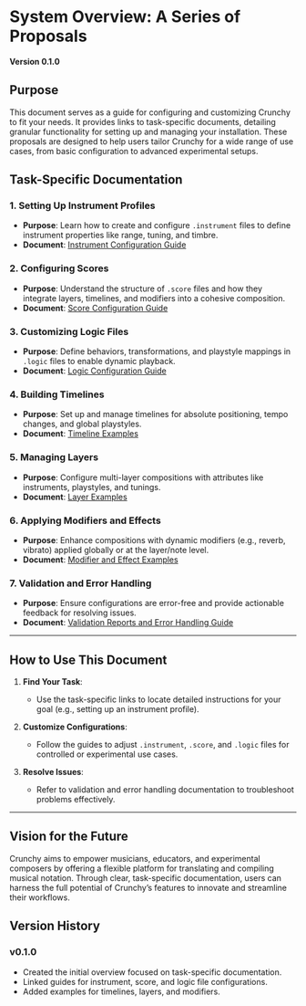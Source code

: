 
# System Overview: A Series of Proposals

**Version 0.1.0**

## Purpose

This document serves as a guide for configuring and customizing Crunchy to fit your needs. It provides links to task-specific documents, detailing granular functionality for setting up and managing your installation. These proposals are designed to help users tailor Crunchy for a wide range of use cases, from basic configuration to advanced experimental setups.

## Task-Specific Documentation

### 1. Setting Up Instrument Profiles
- **Purpose**: Learn how to create and configure `.instrument` files to define instrument properties like range, tuning, and timbre.
- **Document**: [Instrument Configuration Guide](#)

### 2. Configuring Scores
- **Purpose**: Understand the structure of `.score` files and how they integrate layers, timelines, and modifiers into a cohesive composition.
- **Document**: [Score Configuration Guide](#)

### 3. Customizing Logic Files
- **Purpose**: Define behaviors, transformations, and playstyle mappings in `.logic` files to enable dynamic playback.
- **Document**: [Logic Configuration Guide](#)

### 4. Building Timelines
- **Purpose**: Set up and manage timelines for absolute positioning, tempo changes, and global playstyles.
- **Document**: [Timeline Examples](#)

### 5. Managing Layers
- **Purpose**: Configure multi-layer compositions with attributes like instruments, playstyles, and tunings.
- **Document**: [Layer Examples](#)

### 6. Applying Modifiers and Effects
- **Purpose**: Enhance compositions with dynamic modifiers (e.g., reverb, vibrato) applied globally or at the layer/note level.
- **Document**: [Modifier and Effect Examples](#)

### 7. Validation and Error Handling
- **Purpose**: Ensure configurations are error-free and provide actionable feedback for resolving issues.
- **Document**: [Validation Reports and Error Handling Guide](#)

---

## How to Use This Document

1. **Find Your Task**:
   - Use the task-specific links to locate detailed instructions for your goal (e.g., setting up an instrument profile).

2. **Customize Configurations**:
   - Follow the guides to adjust `.instrument`, `.score`, and `.logic` files for controlled or experimental use cases.

3. **Resolve Issues**:
   - Refer to validation and error handling documentation to troubleshoot problems effectively.

---

## Vision for the Future

Crunchy aims to empower musicians, educators, and experimental composers by offering a flexible platform for translating and compiling musical notation. Through clear, task-specific documentation, users can harness the full potential of Crunchy’s features to innovate and streamline their workflows.

## Version History

### v0.1.0
- Created the initial overview focused on task-specific documentation.
- Linked guides for instrument, score, and logic file configurations.
- Added examples for timelines, layers, and modifiers.
